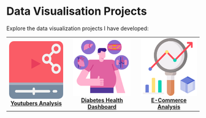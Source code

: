 # Data Visualisation Projects

Explore the data visualization projects I have developed:

<table>
  <tr>
    <td align="center">
      <a href="./Youtubers_Analysis/index.html">
        <img src="../asset/Youtubers_analysis.png" width="150" height="150" alt="Youtubers Analysis"/><br/>
        <b>Youtubers Analysis</b>
      </a>
    </td>
    <td align="center">
      <a href="./Diabetes_Health_Dashboard/index.html">
        <img src="../asset/Diabetes_Analysis.png" width="150" height="150" alt="Diabetes Health Dashboard"/><br/>
        <b>Diabetes Health Dashboard</b>
      </a>
    </td>
    <td align="center">
      <a href="./E_Commerce_Analysis/index.html">
        <img src="../asset/E_Commerce_Analysis.png" width="150" height="150" alt="E-Commerce Analysis"/><br/>
        <b>E-Commerce Analysis</b>
      </a>
    </td>
  </tr>
</table>
